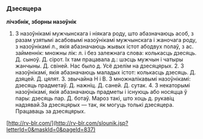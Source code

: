 ### Дзесяцера
**лічэбнік, зборны назоўнік**

1. З назоўнікамі мужчынскага і ніякага роду, што абазначаюць асоб, з разам узятымі асабовымі назоўнікамі мужчынскага і жаночага роду, з назоўнікамі л., якія абазначаюць жывых істот абодвух полаў, з ас. займеннік: множны лік: л. і без залежнага слова: колькасць дзесяць. Д. сыноў. Д. сірот. Іх там працавала д.: шэсць мужчын і чатыры жанчыны. Д. свіней. Нас было д. Усё дзелім на дзесяцярых. 2. З назоўнікамі, якія абазначаюць маладых істот: колькасць дзесяць. Д. дзяцей. Д. цялят. З. звычайна Н і В. З множналікавымі назоўнікамі: дзесяць прадметаў. Д. нажніц. Д. саней. Д. сутак. 4. З некаторымі назоўнікамі, якія абазначаюць прадметы і існуюць або носяцца ў пары: дзесяць пар. Д. ботаў. Мароз такі, што хоць д. рукавіц надзявай.За дзесяцярых — так, як могуць толькі дзесяцера. Працаваць за дзесяцярых.

<a rel="author">[http://rv-blr.com/](http://rv-blr.com/slounik.jsp?letterId=0&maskId=0&pageId=837)</a>

